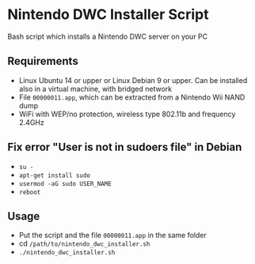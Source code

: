 # Nintendo DWC Installer Script
Bash script which installs a Nintendo DWC server on your PC

## Requirements
- Linux Ubuntu 14 or upper or Linux Debian 9 or upper. Can be installed also in a virtual machine, with bridged network
- File `00000011.app`, which can be extracted from a Nintendo Wii NAND dump
- WiFi with WEP/no protection, wireless type 802.11b and frequency 2.4GHz

## Fix error "User is not in sudoers file" in Debian
- `su -`
- `apt-get install sudo`
- `usermod -aG sudo USER_NAME`
- `reboot`

## Usage
- Put the script and the file `00000011.app` in the same folder
- cd `/path/to/nintendo_dwc_installer.sh`
- `./nintendo_dwc_installer.sh`
